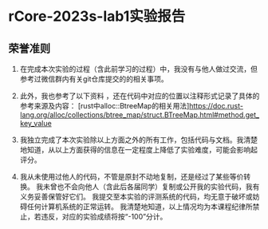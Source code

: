 # rCore-2023s-lab1实验报告






## 荣誉准则
1. 在完成本次实验的过程（含此前学习的过程）中，我没有与他人做过交流，但参考过微信群内有关git仓库提交的的相关事项。
2. 此外，我也参考了以下资料 ，还在代码中对应的位置以注释形式记录了具体的参考来源及内容：
[rust中alloc::BtreeMap的相关用法]https://doc.rust-lang.org/alloc/collections/btree_map/struct.BTreeMap.html#method.get_key_value


3. 我独立完成了本次实验除以上方面之外的所有工作，包括代码与文档。我清楚地知道，从以上方面获得的信息在一定程度上降低了实验难度，可能会影响起评分。

4. 我从未使用过他人的代码，不管是原封不动地复制，还是经过了某些等价转换。 我未曾也不会向他人（含此后各届同学）复制或公开我的实验代码，我有义务妥善保管好它们。 我提交至本实验的评测系统的代码，均无意于破坏或妨碍任何计算机系统的正常运转。 我清楚地知道，以上情况均为本课程纪律所禁止，若违反，对应的实验成绩将按“-100”分计。